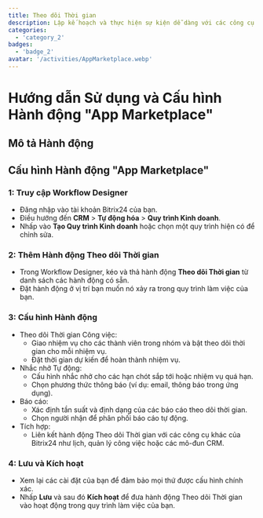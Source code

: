 ```yaml
---
title: Theo dõi Thời gian
description: Lập kế hoạch và thực hiện sự kiện dễ dàng với các công cụ chuyên dụng.
categories: 
  - 'category_2'
badges: 
  - 'badge_2'
avatar: '/activities/AppMarketplace.webp'
---
```

# Hướng dẫn Sử dụng và Cấu hình Hành động "App Marketplace"

## Mô tả Hành động

## **Cấu hình Hành động "App Marketplace"**

### 1: Truy cập Workflow Designer
- Đăng nhập vào tài khoản Bitrix24 của bạn.
- Điều hướng đến **CRM** > **Tự động hóa** > **Quy trình Kinh doanh**.
- Nhấp vào **Tạo Quy trình Kinh doanh** hoặc chọn một quy trình hiện có để chỉnh sửa.

### 2: Thêm Hành động Theo dõi Thời gian
- Trong Workflow Designer, kéo và thả hành động **Theo dõi Thời gian** từ danh sách các hành động có sẵn.
- Đặt hành động ở vị trí bạn muốn nó xảy ra trong quy trình làm việc của bạn.

### 3: Cấu hình Hành động
- Theo dõi Thời gian Công việc:
  - Giao nhiệm vụ cho các thành viên trong nhóm và bật theo dõi thời gian cho mỗi nhiệm vụ.
  - Đặt thời gian dự kiến để hoàn thành nhiệm vụ.
- Nhắc nhở Tự động:
  - Cấu hình nhắc nhở cho các hạn chót sắp tới hoặc nhiệm vụ quá hạn.
  - Chọn phương thức thông báo (ví dụ: email, thông báo trong ứng dụng).
- Báo cáo:
  - Xác định tần suất và định dạng của các báo cáo theo dõi thời gian.
  - Chọn người nhận để phân phối báo cáo tự động.
- Tích hợp:
  - Liên kết hành động Theo dõi Thời gian với các công cụ khác của Bitrix24 như lịch, quản lý công việc hoặc các mô-đun CRM.

### 4: Lưu và Kích hoạt
- Xem lại các cài đặt của bạn để đảm bảo mọi thứ được cấu hình chính xác.
- Nhấp **Lưu** và sau đó **Kích hoạt** để đưa hành động Theo dõi Thời gian vào hoạt động trong quy trình làm việc của bạn.
